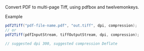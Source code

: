 Convert PDF to multi-page Tiff, using pdfbox and twelvemonkeys.

Example

```java
pdf2Tiff("pdf-file-name.pdf", "out.tiff", dpi, compression);
// or
pdf2Tiff(pdfInputStream, tiffOutputStream, dpi, compression);

// suggested dpi 300, suggested compression Deflate
```
